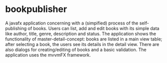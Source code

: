 # bookpublisher
A javafx application concerning with a (simpified) process of the self-publishing of books. 
Users can list, add and edit books with its simple data like author, title, genre, description and status.
The application shows the functionality of master-detail-concept: books are listed in a main view table; after selecting a book, 
the users see its details in the detail view. 
There are also dialogs for creating/editing of books and a basic validation.
The application uses the mvvmFX framework.
